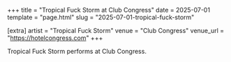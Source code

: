 +++
title = "Tropical Fuck Storm at Club Congress"
date = 2025-07-01
template = "page.html"
slug = "2025-07-01-tropical-fuck-storm"

[extra]
artist = "Tropical Fuck Storm"
venue = "Club Congress"
venue_url = "https://hotelcongress.com"
+++

Tropical Fuck Storm performs at Club Congress.
